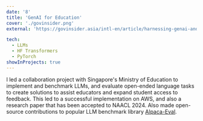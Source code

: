 ```yaml
---
date: '8'
title: 'GenAI for Education'
cover: './govinsider.png'
external: 'https://govinsider.asia/intl-en/article/harnessing-genai-and-llms-for-an-automated-evaluation-tool-to-aid-teachers'

tech:
  - LLMs
  - HF Transformers
  - PyTorch
showInProjects: true
---
```


I led a collaboration project with Singapore's Ministry of Education to implement and benchmark LLMs, and evaluate open-ended language tasks to create solutions to assist educators and expand student access to feedback. This led to a successful implementation on AWS, and also a research paper that has been accepted to NAACL 2024. Also made open-source contributions to popular LLM benchmark library [Alpaca-Eval](https://github.com/tatsu-lab/alpaca_eval).
